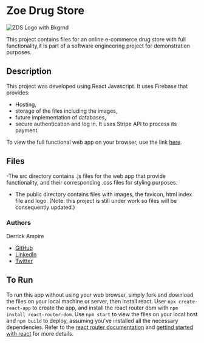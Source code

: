 # Zoe Drug Store

![ZDS Logo with Bkgrnd](https://user-images.githubusercontent.com/65196859/158594785-fb4172a0-876f-429d-8610-32b5a3ec2eb9.png)

This project contains files for an online e-commerce drug store with full functionality,it is part of a software engineering project for demonstration purposes.

## Description

This project was developed using React Javascript.
It uses Firebase that provides:
- Hosting,
- storage of the files including the images,
- future implementation of databases,
- secure authentication and log in.
It uses Stripe API to process its payment.

To view the full functional web app on your browser, use the link [here](https://drug-store-9dcfb.web.app/).

## Files
-The src directory contains .js files for the web app that provide functionality, and their corresponding .css files for styling purposes.
- The public directory contains files with images, the favicon, html index file and logo. (Note: this project is still under work so files will be consequently updated.)


### Authors

Derrick Ampire
- [GitHub](https://github.com/am-derrick)
- [LinkedIn](https://www.linkedin.com/in/ampire-derrick-1957b0185/)
- [Twitter](https://www.twitter.com/am_derrick)

## To Run
To run this app without using your web browser, simply fork and download the files on your local machine or server, then install react. User `npx create-react-app` to create the app, and install the react router dom with `npm install react-router-dom`. 
Use `npm start` to view the files on your local host and `npm build` to deploy, assuming you've installed all the necessary dependencies. Refer to the [react router documentation](https://reactrouter.com/docs/en/v6/api) and [gettind started with react](https://reactjs.org/docs/getting-started.html) for more details.
